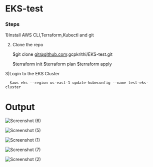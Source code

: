 # EKS-test

### Steps
   1)Install AWS CLI,Terraform,Kubectl and git 
   
   2) Clone the repo 
   
      $git clone git@github.com:gcpkrithi/EKS-test.git
   
      $terraform init 
      $terraform plan 
      $terraform apply
   
   3)Login to the EKS Cluster 
      
      $aws eks --region us-east-1 update-kubeconfig --name test-eks-cluster
   
 # Output
 ![Screenshot (6)](https://user-images.githubusercontent.com/128479929/226608329-c5da0b0e-5e06-46f9-9c14-997f03d5296f.png)




![Screenshot (5)](https://user-images.githubusercontent.com/128479929/226607792-72e1eae4-2d56-4ab7-81b2-657e42d5b6ec.png)

![Screenshot (1)](https://user-images.githubusercontent.com/128479929/226609199-19586091-e0cc-464a-9a6c-b8e791a9f66f.png)


![Screenshot (7)](https://user-images.githubusercontent.com/128479929/226609004-094c68a3-8113-45c5-add9-347334e63e7f.png)


![Screenshot (2)](https://user-images.githubusercontent.com/128479929/226606943-9dcaa998-63a0-4d2f-ba94-80ba6791aa02.png)


 
   
